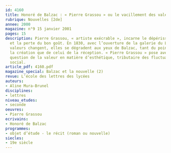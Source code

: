 ```yaml
---
id: 4160
title: Honoré de Balzac : « Pierre Grassou » ou le vacillement des valeurs esthétiques
rubrique: Nouvelles [2de]
annee: 2000
magazine: n°9 15 janvier 2001
pages: 15
description: Pierre Grassou, « artiste exécrable », incarne le dépérissement de l’art
  et la perte du bon goût. En 1830, avec l’ouverture de la galerie du Louvre, les
  valeurs changent, elles se dégradent aux yeux de Balzac, tant du point de vue de
  la création que de celui de la réception. « Pierre Grassou » pose avec acuité la
  question de la valeur en matière d’esthétique, tributaire des fluctuations du contexte
  social.
article_pdf: 4160.pdf
magazine_special: Balzac et la nouvelle (2)
revue: L’école des lettres des lycées
auteurs:
- Aline Mura-Brunel
disciplines:
- lettres
niveau_etudes:
- seconde
oeuvres:
- Pierre Grassou
ecrivains:
- Honoré de Balzac
programmes:
- objet d’étude - le récit (roman ou nouvelle)
siecles:
- 19e siècle
---
```

